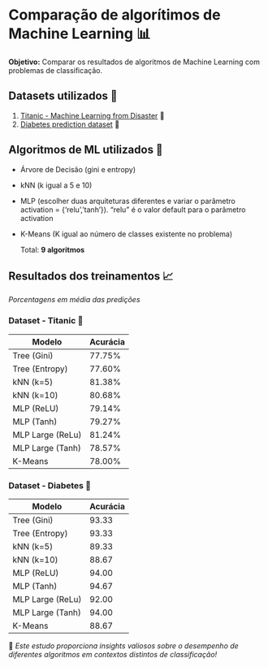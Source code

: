 # Comparação de algorítimos de Machine Learning 📊

**Objetivo:** Comparar os resultados de algoritmos de Machine Learning com problemas de classificação.

## Datasets utilizados 📂

1. [Titanic - Machine Learning from Disaster](https://www.kaggle.com/competitions/titanic) 🚢
2. [Diabetes prediction dataset](https://www.kaggle.com/datasets/iammustafatz/diabetes-prediction-dataset) 💉

## Algoritmos de ML utilizados 🤖

* Árvore de Decisão (gini e entropy)
* kNN (k igual a 5 e 10)
* MLP (escolher duas arquiteturas diferentes e variar o parâmetro activation = {‘relu’,’tanh’}). “relu” é o valor default para o parâmetro activation
* K-Means (K igual ao número de classes existente no problema)

    Total: **9 algoritmos**

## Resultados dos treinamentos 📈

*Porcentagens em média das predições*

### Dataset - **Titanic** 🚢

Modelo             |      Acurácia
------------------ | ------------------
Tree (Gini)        |      77.75%
Tree (Entropy)     |      77.60%
kNN (k=5)          |      81.38%
kNN (k=10)         |      80.68%
MLP (ReLU)         |      79.14%
MLP (Tanh)         |      79.27%
MLP Large (ReLu)   |      81.24%
MLP Large (Tanh)   |      78.57%
K-Means            |      78.00%

### Dataset - **Diabetes** 💉

Modelo             |      Acurácia
------------------ | ------------------
Tree (Gini)        |      93.33
Tree (Entropy)     |      93.33
kNN (k=5)          |      89.33
kNN (k=10)         |      88.67
MLP (ReLU)         |      94.00
MLP (Tanh)         |      94.67
MLP Large (ReLu)   |      92.00
MLP Large (Tanh)   |      94.00
K-Means            |      88.67

📌 *Este estudo proporciona insights valiosos sobre o desempenho de diferentes algoritmos em contextos distintos de classificação!*
